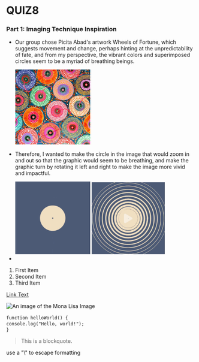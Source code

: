 # QUIZ8

### Part 1: Imaging Technique Inspiration
<!-- #### Header 4
##### Header 5
###### Header 6 -->

<!-- **Bold Text** or __Bold Text__ -->
<!-- *Italic Text* or _Italic Text_ -->

- Our group chose Picita Abad's artwork Wheels of Fortune, which suggests movement and change, perhaps hinting at the unpredictability of fate, and from my perspective, the vibrant colors and superimposed circles seem to be a myriad of breathing beings.
  <div align=centre> <img src="assets/Pacita_Abad.jpg" width="200px" >

- Therefore, I wanted to make the circle in the image that would zoom in and out so that the graphic would seem to be breathing, and make the graphic turn by rotating it left and right to make the image more vivid and impactful.
  <div align=centre> <img src="assets/circle1.jpg" width="200px" >  <img src="assets/circle2.jpg" width="195px" >

- 

1. First Item
2. Second Item
3. Third Item

[Link Text](https://www.google.com)


![An image of the Mona Lisa Image](assets/Mona_Lisa.jpg)

```
function helloWorld() {
console.log("Hello, world!");
}
```

> This is a blockquote.

use a "\\" to escape formatting
